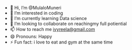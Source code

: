 - 👋 Hi, I’m @MulaloMuneri
- 👀 I’m interested in coding
- 🌱 I’m currently learning Data science
- 💞️ I’m looking to collaborate on reachingmy full potiential
- 📫 How to reach me ivyreela@gmail.com
- 😄 Pronouns: Happy
- ⚡ Fun fact: i love to eat and gym at the same time

<!---
MulaloMuneri/MulaloMuneri is a ✨ special ✨ repository because its `README.md` (this file) appears on your GitHub profile.
You can click the Preview link to take a look at your changes.
--->
